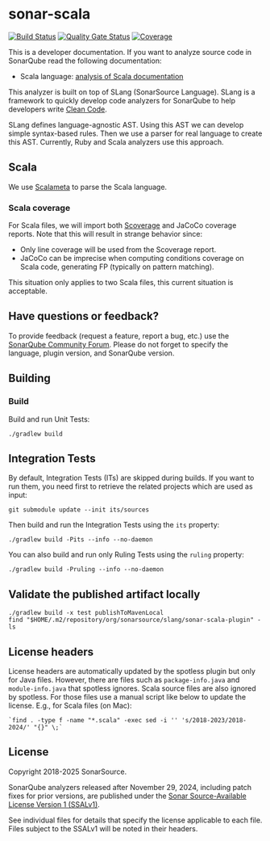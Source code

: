 # sonar-scala
[![Build Status](https://github.com/github/SonarSource/sonar-scala/actions/workflows/build.yml/badge?branch=master)](https://github.com/SonarSource/sonar-scala/actions/workflows/build.yml)
[![Quality Gate Status](https://next.sonarqube.com/sonarqube/api/project_badges/measure?project=SonarSource_sonar-scala&metric=alert_status&token=sqb_6e2451e1b8f2da87264cb9638302eaed1d9eb87a)](https://next.sonarqube.com/sonarqube/dashboard?id=SonarSource_sonar-scala)
[![Coverage](https://next.sonarqube.com/sonarqube/api/project_badges/measure?project=SonarSource_sonar-scala&metric=coverage&token=sqb_6e2451e1b8f2da87264cb9638302eaed1d9eb87a)](https://next.sonarqube.com/sonarqube/dashboard?id=SonarSource_sonar-scala)

This is a developer documentation. If you want to analyze source code in SonarQube read the following documentation:

* Scala language: [analysis of Scala documentation](https://docs.sonarqube.org/latest/analysis/languages/scala/)

This analyzer is built on top of SLang (SonarSource Language).
SLang is a framework to quickly develop code analyzers for SonarQube to help developers write [Clean Code](https://www.sonarsource.com/solutions/clean-code/?utm_medium=referral&utm_source=github&utm_campaign=clean-code&utm_content=slang).

SLang defines language-agnostic AST. Using this AST we can develop simple syntax-based rules. Then we use a parser for real language to create this AST. Currently, Ruby and Scala analyzers use this approach.

## Scala

We use [Scalameta](https://scalameta.org/) to parse the Scala language.

### Scala coverage

For Scala files, we will import both [Scoverage](http://scoverage.org/) and JaCoCo coverage reports. Note that this will result in strange behavior since:

* Only line coverage will be used from the Scoverage report.
* JaCoCo can be imprecise when computing conditions coverage on Scala code, generating FP (typically on pattern matching).

This situation only applies to two Scala files, this current situation is acceptable.

## Have questions or feedback?

To provide feedback (request a feature, report a bug, etc.) use the [SonarQube Community Forum](https://community.sonarsource.com/). Please do not forget to specify the language, plugin version, and SonarQube version.

## Building

### Build

Build and run Unit Tests:

    ./gradlew build

## Integration Tests

By default, Integration Tests (ITs) are skipped during builds.
If you want to run them, you need first to retrieve the related projects which are used as input:

    git submodule update --init its/sources

Then build and run the Integration Tests using the `its` property:

    ./gradlew build -Pits --info --no-daemon

You can also build and run only Ruling Tests using the `ruling` property:

    ./gradlew build -Pruling --info --no-daemon

## Validate the published artifact locally

    ./gradlew build -x test publishToMavenLocal
    find "$HOME/.m2/repository/org/sonarsource/slang/sonar-scala-plugin" -ls

## License headers

License headers are automatically updated by the spotless plugin but only for Java files.
However, there are files such as `package-info.java` and `module-info.java` that spotless ignores.
Scala source files are also ignored by spotless.
For those files use a manual script like below to update the license. E.g., for Scala files (on Mac):

    `find . -type f -name "*.scala" -exec sed -i '' 's/2018-2023/2018-2024/' "{}" \;`

## License
Copyright 2018-2025 SonarSource.

SonarQube analyzers released after November 29, 2024, including patch fixes for prior versions,
are published under the [Sonar Source-Available License Version 1 (SSALv1)](LICENSE).

See individual files for details that specify the license applicable to each file.
Files subject to the SSALv1 will be noted in their headers.
